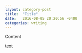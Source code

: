 ```yaml
---
layout: category-post
title:  "Title"
date:   2016-08-05 20:20:56 -0400
categories: writing
---
```

Content

[text][link] 

[link]: url
